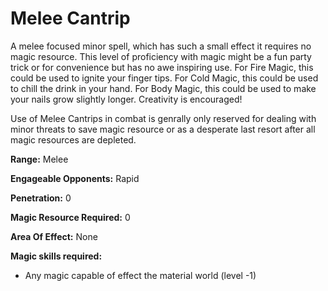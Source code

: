 
# Melee Cantrip

A melee focused minor spell, which has such a small effect it requires no magic resource. This level of proficiency with magic might be a fun party trick or for convenience but has no awe inspiring use. For Fire Magic, this could be used to ignite your finger tips. For Cold Magic, this could be used to chill the drink in your hand. For Body Magic, this could be used to make your nails grow slightly longer. Creativity is encouraged!

Use of Melee Cantrips in combat is genrally only reserved for dealing with minor threats to save magic resource or as a desperate last resort after all magic resources are depleted.

**Range:** Melee

**Engageable Opponents:**  Rapid

**Penetration:** 0

**Magic Resource Required:** 0

**Area Of Effect:** None

**Magic skills required:**

- Any magic capable of effect the material world (level -1)
